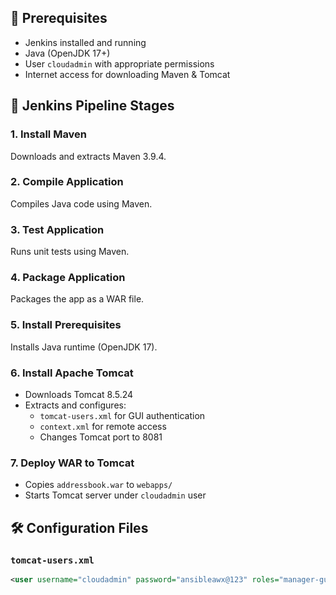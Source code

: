 
## 🧰 Prerequisites

- Jenkins installed and running
- Java (OpenJDK 17+)
- User `cloudadmin` with appropriate permissions
- Internet access for downloading Maven & Tomcat

## 🚀 Jenkins Pipeline Stages

### 1. Install Maven
Downloads and extracts Maven 3.9.4.

### 2. Compile Application
Compiles Java code using Maven.

### 3. Test Application
Runs unit tests using Maven.

### 4. Package Application
Packages the app as a WAR file.

### 5. Install Prerequisites
Installs Java runtime (OpenJDK 17).

### 6. Install Apache Tomcat
- Downloads Tomcat 8.5.24
- Extracts and configures:
  - `tomcat-users.xml` for GUI authentication
  - `context.xml` for remote access
  - Changes Tomcat port to 8081

### 7. Deploy WAR to Tomcat
- Copies `addressbook.war` to `webapps/`
- Starts Tomcat server under `cloudadmin` user

## 🛠 Configuration Files

### `tomcat-users.xml`

```xml
<user username="cloudadmin" password="ansibleawx@123" roles="manager-gui,admin-gui,manager-script"/>
